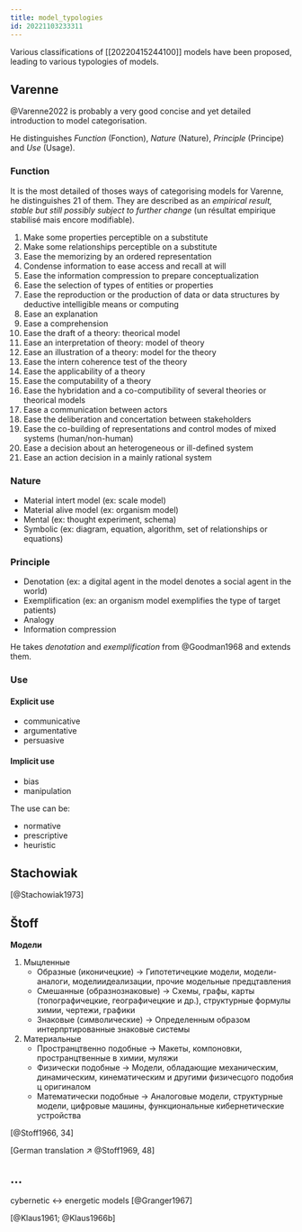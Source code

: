```yaml
---
title: model_typologies
id: 20221103233311
---
```


Various classifications of [[20220415244100]] models have been proposed, leading to various typologies of models.

## Varenne

@Varenne2022 is probably a very good concise and yet detailed introduction to model categorisation. 

He distinguishes *Function* (Fonction), *Nature* (Nature), *Principle* (Principe) and *Use* (Usage). 

### Function 

It is the most detailed of thoses ways of categorising models for Varenne, he distinguishes 21 of them. They are described as an *empirical result, stable but still possibly subject to further change* (un résultat empirique stabilisé mais encore modifiable).

1. Make some properties perceptible on a substitute 
2. Make some relationships perceptible on a substitute
3. Ease the memorizing by an ordered representation
4. Condense information to ease access and recall at will
5. Ease the information compression to prepare conceptualization
6. Ease the selection of types of entities or properties
7. Ease the reproduction or the production of data or data structures by deductive intelligible means or computing
8. Ease an explanation
9. Ease a comprehension
10. Ease the draft of a theory: theorical model
11. Ease an interpretation of theory: model of theory
12. Ease an illustration of a theory: model for the theory
13. Ease the intern coherence test of the theory
14. Ease the applicability of a theory
15. Ease the computability of a theory
16. Ease the hybridation and a co-computibility of several theories or theorical models
17. Ease a communication between actors
18. Ease the deliberation and concertation between stakeholders
19. Ease the co-building of representations and control modes of mixed systems (human/non-human)
20. Ease a decision about an heterogeneous or ill-defined system
21. Ease an action decision in a mainly rational system 

### Nature

- Material intert model (ex: scale model)
- Material alive model (ex: organism model)
- Mental (ex: thought experiment, schema)
- Symbolic (ex: diagram, equation, algorithm, set of relationships or equations)

### Principle

- Denotation (ex: a digital agent in the model denotes a social agent in the world)
- Exemplification (ex: an organism model exemplifies the type of target patients)
- Analogy
- Information compression 

He takes *denotation* and *exemplification* from @Goodman1968 and extends them. 

### Use 
#### Explicit use

- communicative
- argumentative
- persuasive

#### Implicit use

- bias
- manipulation

The use can be: 

- normative
- prescriptive
- heuristic

## Stachowiak

[@Stachowiak1973]

## Štoff

**Модели**

1. Мыцленные
   - Образные (иконичецкие) → Гипотетичецкие модели, модели-аналоги, моделиидеализации, прочие модельные предцтавления
   - Смешанные (образнознаковые) → Схемы, графы, карты (топографичецкие, географичецкие и др.), структурные формулы химии, чертежи, графики
   - Знаковые (символические) → Определенным образом интерпртированные знаковые системы
2. Материальные
   - Пространцтвенно подобные → Макеты, компоновки, пространцтвенные в химии, муляжи
   - Физически подобные → Модели, обладающие механическим, динамическим, кинематическим и другими физичесцого подобия ц оригиналом
   - Математически подобные → Аналоговые модели, структурные модели, цифровые машины, функциональные кибернетические устройства

[@Stoff1966, 34]

[German translation ↗ @Stoff1969, 48]

## …

cybernetic ↔ energetic models [@Granger1967]

[@Klaus1961; @Klaus1966b]

